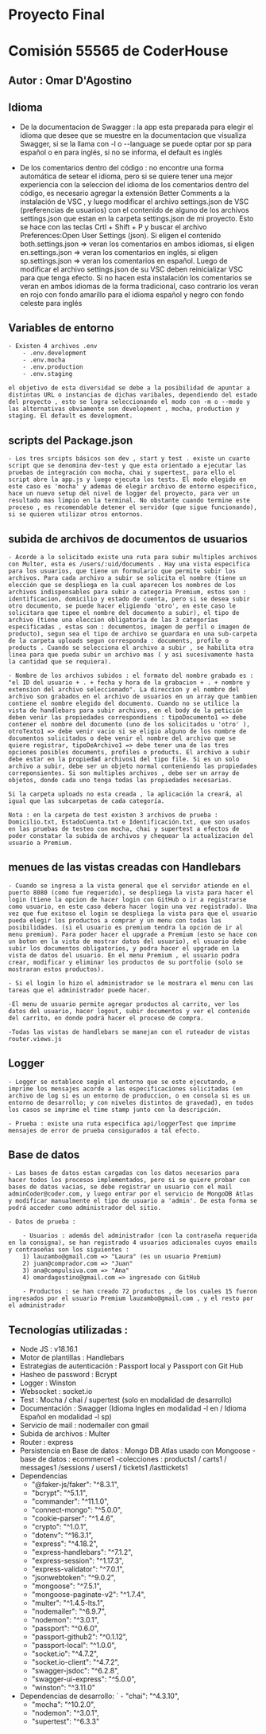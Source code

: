 # Proyecto Final
# Comisión 55565  de CoderHouse

## Autor : Omar D'Agostino

## Idioma

- De la documentacion de Swagger : la app esta preparada para elegir el idioma que desee que se muestre en la documentacion que visualiza Swagger, si se la llama con -l o --language se puede optar por sp para español o en para inglés, si no se informa, el default es inglés 

- De los comentarios dentro del código : no encontre una forma automática de setear el idioma, pero si se quiere tener una mejor experiencia con la seleccion del idioma de los comentarios dentro del código, es necesario agregar la extensión Better Comments a la instalación de VSC , y luego modificar el archivo settings.json de VSC (preferencias de usuarios) con el contenido de alguno de los archivos settings.json que estan en la carpeta settings.json de mi proyecto. Esto se hace con las teclas Crtl + Shift + P y buscar el archivo Preferences:Open User Settings (json). Si eligen el contenido both.settings.json => veran los comentarios en ambos idiomas, si eligen en.settings.json => veran los comentarios en inglés, si eligen sp.settings.json => veran los comentarios en español. Luego de modificar el archivo settings.json de su VSC deben reinicializar VSC para que tenga efecto. Si no hacen esta instalación los comentarios se veran en ambos idiomas de la forma tradicional, caso contrario los veran en rojo con fondo amarillo para el idioma español y negro con fondo celeste para inglés

## Variables de entorno

    - Existen 4 archivos .env
        - .env.development
        - .env.mocha 
        - .env.production 
        - .env.staging
    
    el objetivo de esta diversidad se debe a la posibilidad de apuntar a distintas URL o instancias de dichas varibales, dependiendo del estado del proyecto , esto se logra seleccionando el modo con -m o --modo y las alternativas obviamente son development , mocha, production y staging. El default es development.

## scripts del Package.json 

    - Los tres srcipts básicos son dev , start y test . existe un cuarto script que se denomina dev-test y que esta orientado a ejecutar las pruebas de integración con mocha, chai y supertest, para ello el script abre la app.js y luego ejecuta los tests. El modo elegido en este caso es 'mocha' y ademas de elegir archivo de entorno especifico, hace un nuevo setup del nivel de logger del proyecto, para ver un resultado mas limpio en la terminal. No obstante cuando termine este proceso , es recomendable detener el servidor (que sigue funcionando), si se quieren utilizar otros entornos.

## subida de archivos de documentos de usuarios

    - Acorde a lo solicitado existe una ruta para subir multiples archivos con Multer, esta es /users/:uid/documents . Hay una vista especifica para los usuarios, que tiene un formulario que permite subir los archivos. Para cada archivo a subir se solicita el nombre (tiene un elección que se despliega en la cual aparecen los nombres de los archivos indispensables para subir a categoria Premium, estos son : identificacion, domicilio y estado de cuenta, pero si se desea subir otro documento, se puede hacer eligiendo 'otro', en este caso le solicitara que tipee el nombre del documento a subir), el tipo de archivo (tiene una eleccion obligatoria de las 3 categorías especificadas , estas son : documentos, imagen de perfil o imagen de producto), segun sea el tipo de archivo se guardara en una sub-carpeta de la carpeta uploads segun corresponda : documents, profile o products . Cuando se selecciona el archivo a subir , se habilita otra linea para que pueda subir un archivo mas ( y asi sucesivamente hasta la cantidad que se requiera).

    - Nombre de los archivos subidos : el formato del nombre grabado es : "el ID del usuario + . + fecha y hora de la grabacion + . + nombre y extension del archivo seleccionado". La direccion y el nombre del archivo son grabados en el archivo de usuarios en un array que tambien contiene el nombre elegido del documento. Cuando no se utilice la vista de handlebars para subir archivos, en el body de la petición deben venir las propiedades correspondiens : tipoDocumento1 => debe contener el nombre del documento (uno de los solicitados u 'otro' ), otroTexto1 => debe venir vacio si se eligio alguno de los nombre de documentos solicitados o debe venir el nombre del archivo que se quiere registrar, tipoDeArchivo1 => debe tener una de las tres opciones posibles documents, profiles o products. El archivo a subir debe estar en la propiedad archivos1 del tipo file. Si es un solo archivo a subir, debe ser un objeto normal conteniendo las propiedades correponsientes. Si son multiples archivos , debe ser un array de objetos, donde cada uno tenga todas las propiedades necesarias.

    Si la carpeta uploads no esta creada , la aplicación la creará, al igual que las subcarpetas de cada categoría. 

    Nota : en la carpeta de test existen 3 archivos de prueba : Domicilio.txt, EstadoCuenta.txt e Identificación.txt, que son usados en las pruebas de testeo con mocha, chai y supertest a efectos de poder constatar la subida de archivos y chequear la actualizacion del usuario a Premium. 

## menues de las vistas creadas con Handlebars 

    - Cuando se ingresa a la vista general que el servidor atiende en el puerto 8080 (como fue requerido), se despliega la vista para hacer el login (tiene la opcion de hacer login con GitHub o ir a registrarse como usuario, en este caso debera hacer login una vez registrado). Una vez que fue exitoso el login se despliega la vista para que el usuario pueda elegir los productos a comprar y un menu con todas las posibilidades. (si el usuario es premium tendra la opción de ir al menu premium). Para poder hacer el upgrade a Premium (esto se hace con un boton en la vista de mostrar datos del usuario), el usuario debe subir los documentos obligatorios, y podra hacer el upgrade en la vista de datos del usuario. En el menu Premium , el usuario podra crear, modificar y eliminar los productos de su portfolio (solo se mostraran estos productos).

    - Si el login lo hizo el administrador se le mostrara el menu con las tareas que el administrador puede hacer. 

    -El menu de usuario permite agregar productos al carrito, ver los datos del usuario, hacer logout, subir documentos y ver el contenido del carrito, en donde podrá hacer el proceso de compra. 

    -Todas las vistas de handlebars se manejan con el ruteador de vistas router.views.js

## Logger 
    - Logger se establece según el entorno que se este ejecutando, e imprime los mensajes acorde a las especificaciones solicitadas (en archivo de log si es un entorno de produccion, o en consola si es un entorno de desarrollo; y con niveles distintos de gravedad), en todos los casos se imprime el time stamp junto con la descripción.

    - Prueba : existe una ruta especifica api/loggerTest que imprime mensajes de error de prueba consigurados a tal efecto.

## Base de datos 
    - Las bases de datos estan cargadas con los datos necesarios para hacer todos los procesos implementados, pero si se quiere probar con bases de datos vacias, se debe registrar un usuario con el mail adminCoder@coder.com, y luego entrar por el servicio de MongoDB Atlas y modificar manualmente el tipo de usuario a 'admin'. De esta forma se podrá acceder como administrador del sitio. 

    - Datos de prueba : 

        - Usuarios : además del administrador (con la contraseña requerida en la consigna), se han registrado 4 usuarios adicionales cuyos emails y contraseñas son los siguientes : 
        1) lauzambo@gmail.com => "Laura" (es un usuario Premium)
        2) juan@comprador.com => "Juan"
        3) ana@compulsiva.com => "Ana"
        4) omardagostino@gmail.com => ingresado con GitHub 

        - Productos : se han creado 72 productos , de los cuales 15 fueron ingresados por el usuario Premium lauzambo@gmail.com , y el resto por el administrador   

## Tecnologías utilizadas : 
- Node JS : v18.16.1
- Motor de plantillas : Handlebars
- Estrategias de autenticación : Passport local y Passport con Git Hub
- Hasheo de password : Bcrypt
- Logger : Winston
- Websocket : socket.io
- Test : Mocha / chai / supertest (solo en modalidad de desarrollo)
- Documentación : Swagger (Idioma Ingles en modalidad -l en / Idioma Español en modalidad -l sp)
- Servicio de mail : nodemailer con gmail
- Subida de archivos : Multer
- Router : express
- Persistencia en Base de datos : Mongo DB Atlas usado con Mongoose
    -base de datos : ecommerce1
    -colecciones : products1 / carts1 / messages1 /sessions / users1 / tickets1 /lasttickets1
- Dependencias 
   - "@faker-js/faker": "^8.3.1",
   - "bcrypt": "^5.1.1",
   - "commander": "^11.1.0",
   - "connect-mongo": "^5.0.0",
   - "cookie-parser": "^1.4.6",
   - "crypto": "^1.0.1",
   - "dotenv": "^16.3.1",
   - "express": "^4.18.2",
   - "express-handlebars": "^7.1.2",
   - "express-session": "^1.17.3",
   - "express-validator": "^7.0.1",
   - "jsonwebtoken": "^9.0.2",
   - "mongoose": "^7.5.1",
   - "mongoose-paginate-v2": "^1.7.4",
   - "multer": "^1.4.5-lts.1",
   - "nodemailer": "^6.9.7",
   - "nodemon": "^3.0.1",
   - "passport": "^0.6.0",
   - "passport-github2": "^0.1.12",
   - "passport-local": "^1.0.0",
   - "socket.io": "^4.7.2",
   - "socket.io-client": "^4.7.2",
   - "swagger-jsdoc": "^6.2.8",
   - "swagger-ui-express": "^5.0.0",
   - "winston": "^3.11.0"
- Dependencias de desarrollo: 
`  - "chai": "^4.3.10",
   - "mocha": "^10.2.0",
   - "nodemon": "^3.0.1",
   - "supertest": "^6.3.3"

